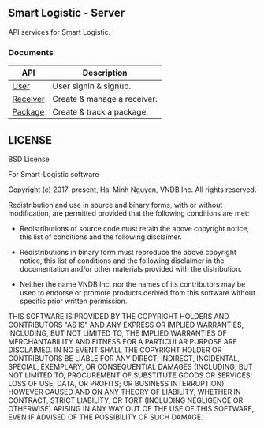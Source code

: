 ## Smart Logistic - Server

API services for Smart Logistic.

### Documents

API | Description
----|--------------------------------------------------------------------
<a href="docs/api/User.md">User</a>         | User signin & signup.
<a href="docs/api/Receiver.md">Receiver</a> | Create & manage a receiver.
<a href="docs/api/Package.md">Package</a>   | Create & track a package.



## LICENSE

BSD License

For Smart-Logistic software

Copyright (c) 2017-present, Hai Minh Nguyen, VNDB Inc.
All rights reserved.

Redistribution and use in source and binary forms, with or without modification,
are permitted provided that the following conditions are met:

 * Redistributions of source code must retain the above copyright notice, this
   list of conditions and the following disclaimer.

 * Redistributions in binary form must reproduce the above copyright notice,
   this list of conditions and the following disclaimer in the documentation
   and/or other materials provided with the distribution.

 * Neither the name VNDB Inc. nor the names of its contributors may be used to
   endorse or promote products derived from this software without specific
   prior written permission.

THIS SOFTWARE IS PROVIDED BY THE COPYRIGHT HOLDERS AND CONTRIBUTORS "AS IS" AND
ANY EXPRESS OR IMPLIED WARRANTIES, INCLUDING, BUT NOT LIMITED TO, THE IMPLIED
WARRANTIES OF MERCHANTABILITY AND FITNESS FOR A PARTICULAR PURPOSE ARE
DISCLAIMED. IN NO EVENT SHALL THE COPYRIGHT HOLDER OR CONTRIBUTORS BE LIABLE FOR
ANY DIRECT, INDIRECT, INCIDENTAL, SPECIAL, EXEMPLARY, OR CONSEQUENTIAL DAMAGES
(INCLUDING, BUT NOT LIMITED TO, PROCUREMENT OF SUBSTITUTE GOODS OR SERVICES;
LOSS OF USE, DATA, OR PROFITS; OR BUSINESS INTERRUPTION) HOWEVER CAUSED AND ON
ANY THEORY OF LIABILITY, WHETHER IN CONTRACT, STRICT LIABILITY, OR TORT
(INCLUDING NEGLIGENCE OR OTHERWISE) ARISING IN ANY WAY OUT OF THE USE OF THIS
SOFTWARE, EVEN IF ADVISED OF THE POSSIBILITY OF SUCH DAMAGE.